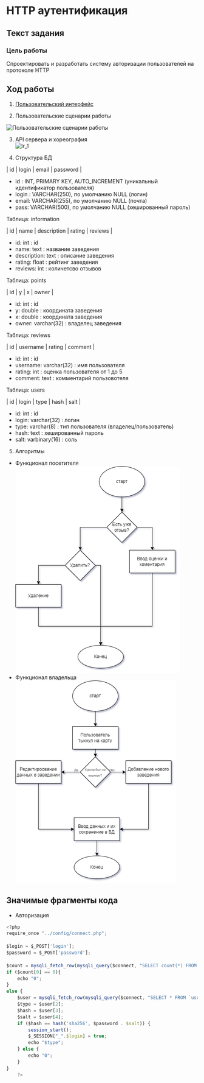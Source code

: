 # HTTP аутентификация

## Текст задания
### Цель работы
Спроектировать и разработать систему авторизации пользователей на протоколе HTTP

## Ход работы

1) [Пользовательский интерфейс](https://www.figma.com/file/rAE7J5cg0buD9sJShTWYQM/IS_lr_1?node-id=31%3A2)

2) Пользовательские сценарии работы

![Пользовательские сценарии работы](scheme.png)

3. API сервера и хореография\
   ![lr_1](API.png)

4. Структура БД

| id | login | email | password |

- id : INT, PRIMARY KEY, AUTO_INCREMENT
  (уникальный идентификатор пользователя)
- login : VARCHAR(250), по умолчанию NULL
  (логин)
- email: VARCHAR(255), по умолчанию NULL
  (почта)
- pass: VARCHAR(500), по умолчанию NULL
  (хешированный пароль)

Таблица: information

| id | name | description | rating | reviews |

-	id: int : id
-	name: text : название заведения
-	description: text : описание заведения
-	rating:	float : рейтинг заведения		
-	reviews: int : количетсво отзывов

Таблица: points 

| id | y | x | owner | 

-	id: int : id
-	y: double : координата заведения
-	x: double : координата заведения
-	owner:	varchar(32) : владелец заведения

Таблица: reviews

| id | username | rating | comment |

-	id:	int	: id		
-	username: varchar(32) : имя пользователя		
-	rating:	int	: оценка пользователя от 1 до 5
-	comment: text : комментарий пользовотеля

Таблица: users

| id | login | type | hash | salt |

-	id: int : id
-	login: varchar(32) : логин
-	type: varchar(8) : тип пользователя (владелец/пользователь)
-	hash: text : хешированный пароль
-	salt: varbinary(16)	: соль


5) Алгоритмы

- Функционал посетителя\
![Функционал посетителя](Визитор.png)
- Функционал владельца\
![Функционал владельца](Овенер.png)

## Значимые фрагменты кода
- Авторизация
```js
<?php
require_once "../config/connect.php";

$login = $_POST['login'];
$password = $_POST['password'];

$count = mysqli_fetch_row(mysqli_query($connect, "SELECT count(*) FROM `users` WHERE `login` = '$login'"));
if ($count[0] == 0){
    echo "0";
}
else {
    $user = mysqli_fetch_row(mysqli_query($connect, "SELECT * FROM `users` WHERE `login` = '$login'"));
    $type = $user[2];
    $hash = $user[3];
    $salt = $user[4];
    if ($hash == hash('sha256', $password . $salt)) {
        session_start();
        $_SESSION["_".$login] = true;
        echo "$type";
    } else {
        echo "0";
    }
}
    ?>
```
